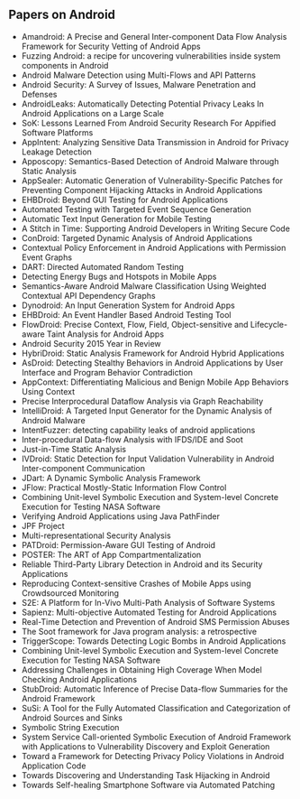 <h2>  Papers on Android </h2>

<ul>

 <li><a target="_blank" href="https://github.com/manjunath5496/Papers-on-Android/blob/master/andr(1).pdf" style="text-decoration:none;">Amandroid: A Precise and General
Inter-component Data Flow Analysis Framework for Security Vetting of Android Apps</a></li>


 <li><a target="_blank" href="https://github.com/manjunath5496/Papers-on-Android/blob/master/andr(2).pdf" style="text-decoration:none;">Fuzzing Android: a recipe for uncovering vulnerabilities inside system components in Android</a></li>

<li><a target="_blank" href="https://github.com/manjunath5496/Papers-on-Android/blob/master/andr(3).pdf" style="text-decoration:none;">Android Malware Detection using Multi-Flows and API Patterns</a></li>
 <li><a target="_blank" href="https://github.com/manjunath5496/Papers-on-Android/blob/master/andr(4).pdf" style="text-decoration:none;">Android Security: A Survey of Issues, Malware Penetration and Defenses</a></li>                              
<li><a target="_blank" href="https://github.com/manjunath5496/Papers-on-Android/blob/master/andr(5).pdf" style="text-decoration:none;">AndroidLeaks: Automatically Detecting
Potential Privacy Leaks In Android Applications on a Large Scale</a></li>
<li><a target="_blank" href="https://github.com/manjunath5496/Papers-on-Android/blob/master/andr(6).pdf" style="text-decoration:none;">SoK: Lessons Learned From Android Security Research For Appified Software Platforms</a></li>
 <li><a target="_blank" href="https://github.com/manjunath5496/Papers-on-Android/blob/master/andr(7).pdf" style="text-decoration:none;">AppIntent: Analyzing Sensitive Data Transmission in Android for Privacy Leakage Detection</a></li>

 <li><a target="_blank" href="https://github.com/manjunath5496/Papers-on-Android/blob/master/andr(8).pdf" style="text-decoration:none;"> Apposcopy: Semantics-Based Detection of Android Malware through Static Analysis</a></li>
   <li><a target="_blank" href="https://github.com/manjunath5496/Papers-on-Android/blob/master/andr(9).pdf" style="text-decoration:none;">AppSealer: Automatic Generation of Vulnerability-Specific Patches for Preventing Component Hijacking Attacks in Android Applications</a></li>
  
   
 <li><a target="_blank" href="https://github.com/manjunath5496/Papers-on-Android/blob/master/andr(10).pdf" style="text-decoration:none;">EHBDroid: Beyond GUI Testing for
Android Applications</a></li>                              
<li><a target="_blank" href="https://github.com/manjunath5496/Papers-on-Android/blob/master/andr(11).pdf" style="text-decoration:none;">Automated Testing with
Targeted Event Sequence Generation</a></li>
<li><a target="_blank" href="https://github.com/manjunath5496/Papers-on-Android/blob/master/andr(12).pdf" style="text-decoration:none;">Automatic Text Input Generation for Mobile Testing</a></li>
<li><a target="_blank" href="https://github.com/manjunath5496/Papers-on-Android/blob/master/andr(13).pdf" style="text-decoration:none;">A Stitch in Time: Supporting Android Developers in Writing Secure Code</a></li>

<li><a target="_blank" href="https://github.com/manjunath5496/Papers-on-Android/blob/master/andr(14).pdf" style="text-decoration:none;">ConDroid: Targeted Dynamic Analysis of Android Applications</a></li>
                              
<li><a target="_blank" href="https://github.com/manjunath5496/Papers-on-Android/blob/master/andr(15).pdf" style="text-decoration:none;">Contextual Policy Enforcement in Android Applications with Permission Event Graphs</a></li>

<li><a target="_blank" href="https://github.com/manjunath5496/Papers-on-Android/blob/master/andr(16).pdf" style="text-decoration:none;">DART: Directed Automated Random Testing</a></li>

  <li><a target="_blank" href="https://github.com/manjunath5496/Papers-on-Android/blob/master/andr(17).pdf" style="text-decoration:none;">Detecting Energy Bugs and Hotspots in Mobile Apps</a></li>   
  
<li><a target="_blank" href="https://github.com/manjunath5496/Papers-on-Android/blob/master/andr(18).pdf" style="text-decoration:none;">Semantics-Aware Android Malware Classification Using Weighted Contextual API Dependency Graphs</a></li> 

  
<li><a target="_blank" href="https://github.com/manjunath5496/Papers-on-Android/blob/master/andr(19).pdf" style="text-decoration:none;">Dynodroid: An Input Generation System for Android Apps</a></li> 

<li><a target="_blank" href="https://github.com/manjunath5496/Papers-on-Android/blob/master/andr(20).pdf" style="text-decoration:none;"> EHBDroid: An Event Handler Based Android Testing Tool</a></li>

<li><a target="_blank" href="https://github.com/manjunath5496/Papers-on-Android/blob/master/andr(21).pdf" style="text-decoration:none;">FlowDroid: Precise Context, Flow, Field, Object-sensitive and Lifecycle-aware Taint Analysis for Android Apps</a></li>
<li><a target="_blank" href="https://github.com/manjunath5496/Papers-on-Android/blob/master/andr(22).pdf" style="text-decoration:none;">Android Security 2015 Year in Review</a></li> 
 <li><a target="_blank" href="https://github.com/manjunath5496/Papers-on-Android/blob/master/andr(23).pdf" style="text-decoration:none;">HybriDroid: Static Analysis Framework
for Android Hybrid Applications</a></li> 
 

   <li><a target="_blank" href="https://github.com/manjunath5496/Papers-on-Android/blob/master/andr(24).pdf" style="text-decoration:none;">AsDroid: Detecting Stealthy Behaviors in Android Applications by User Interface and Program Behavior Contradiction</a></li>
 
   <li><a target="_blank" href="https://github.com/manjunath5496/Papers-on-Android/blob/master/andr(25).pdf" style="text-decoration:none;">AppContext: Differentiating Malicious and Benign Mobile App Behaviors Using Context</a></li>                              
 <li><a target="_blank" href="https://github.com/manjunath5496/Papers-on-Android/blob/master/andr(26).pdf" style="text-decoration:none;">Precise Interprocedural Dataflow Analysis via Graph Reachability</a></li>
 <li><a target="_blank" href="https://github.com/manjunath5496/Papers-on-Android/blob/master/andr(27).pdf" style="text-decoration:none;">IntelliDroid: A Targeted Input Generator for the Dynamic Analysis of Android Malware</a></li>
   
 
   <li><a target="_blank" href="https://github.com/manjunath5496/Papers-on-Android/blob/master/andr(28).pdf" style="text-decoration:none;">IntentFuzzer: detecting capability leaks of android applications</a></li>
 
   <li><a target="_blank" href="https://github.com/manjunath5496/Papers-on-Android/blob/master/andr(29).pdf" style="text-decoration:none;">Inter-procedural Data-flow Analysis with IFDS/IDE and Soot </a></li>                              

  <li><a target="_blank" href="https://github.com/manjunath5496/Papers-on-Android/blob/master/andr(30).pdf" style="text-decoration:none;">Just-in-Time Static Analysis</a></li>
 
   <li><a target="_blank" href="https://github.com/manjunath5496/Papers-on-Android/blob/master/andr(31).pdf" style="text-decoration:none;">IVDroid: Static Detection for Input Validation Vulnerability in Android Inter-component Communication</a></li> 
    <li><a target="_blank" href="https://github.com/manjunath5496/Papers-on-Android/blob/master/andr(32).pdf" style="text-decoration:none;">JDart: A Dynamic Symbolic Analysis
Framework</a></li> 

   <li><a target="_blank" href="https://github.com/manjunath5496/Papers-on-Android/blob/master/andr(33).pdf" style="text-decoration:none;">JFlow: Practical Mostly-Static Information Flow Control</a></li>                              

  <li><a target="_blank" href="https://github.com/manjunath5496/Papers-on-Android/blob/master/andr(34).pdf" style="text-decoration:none;">Combining Unit-level Symbolic Execution and System-level Concrete Execution for Testing NASA Software</a></li> 
 
  <li><a target="_blank" href="https://github.com/manjunath5496/Papers-on-Android/blob/master/andr(35).pdf" style="text-decoration:none;">Verifying Android Applications using Java PathFinder</a></li> 

  <li><a target="_blank" href="https://github.com/manjunath5496/Papers-on-Android/blob/master/andr(36).pdf" style="text-decoration:none;">JPF Project</a></li> 
 
<li><a target="_blank" href="https://github.com/manjunath5496/Papers-on-Android/blob/master/andr(37).pdf" style="text-decoration:none;">Multi-representational Security Analysis</a></li>
 <li><a target="_blank" href="https://github.com/manjunath5496/Papers-on-Android/blob/master/andr(38).pdf" style="text-decoration:none;">PATDroid: Permission-Aware GUI Testing of Android</a></li>
<li><a target="_blank" href="https://github.com/manjunath5496/Papers-on-Android/blob/master/andr(39).pdf" style="text-decoration:none;">POSTER: The ART of App Compartmentalization</a></li>
 <li><a target="_blank" href="https://github.com/manjunath5496/Papers-on-Android/blob/master/andr(40).pdf" style="text-decoration:none;">Reliable Third-Party Library Detection in Android and its Security Applications</a></li>                              
<li><a target="_blank" href="https://github.com/manjunath5496/Papers-on-Android/blob/master/andr(41).pdf" style="text-decoration:none;">Reproducing Context-sensitive Crashes of
Mobile Apps using Crowdsourced Monitoring</a></li>
<li><a target="_blank" href="https://github.com/manjunath5496/Papers-on-Android/blob/master/andr(42).pdf" style="text-decoration:none;">S2E: A Platform for
In-Vivo Multi-Path Analysis of Software Systems</a></li>
 
  <li><a target="_blank" href="https://github.com/manjunath5496/Papers-on-Android/blob/master/andr(43).pdf" style="text-decoration:none;">Sapienz: Multi-objective Automated Testing for Android Applications</a></li>
 <li><a target="_blank" href="https://github.com/manjunath5496/Papers-on-Android/blob/master/andr(44).pdf" style="text-decoration:none;">Real-Time Detection and Prevention of Android SMS Permission Abuses</a></li>
   <li><a target="_blank" href="https://github.com/manjunath5496/Papers-on-Android/blob/master/andr(45).pdf" style="text-decoration:none;">The Soot framework for Java program
analysis: a retrospective</a></li>  
   
<li><a target="_blank" href="https://github.com/manjunath5496/Papers-on-Android/blob/master/andr(46).pdf" style="text-decoration:none;">TriggerScope: Towards Detecting Logic Bombs in Android Applications</a></li> 
                             
<li><a target="_blank" href="https://github.com/manjunath5496/Papers-on-Android/blob/master/andr(47).pdf" style="text-decoration:none;">Combining Unit-level Symbolic Execution and System-level Concrete Execution for Testing NASA Software</a></li>
<li><a target="_blank" href="https://github.com/manjunath5496/Papers-on-Android/blob/master/andr(48).pdf" style="text-decoration:none;">Addressing Challenges in Obtaining High Coverage When Model Checking Android Applications</a></li>

<li><a target="_blank" href="https://github.com/manjunath5496/Papers-on-Android/blob/master/andr(49).pdf" style="text-decoration:none;">StubDroid: Automatic Inference of Precise
Data-flow Summaries for the Android Framework</a></li>
                              
<li><a target="_blank" href="https://github.com/manjunath5496/Papers-on-Android/blob/master/andr(50).pdf" style="text-decoration:none;">SuSi: A Tool for the Fully Automated
Classification and Categorization of Android Sources and Sinks</a></li>
<li><a target="_blank" href="https://github.com/manjunath5496/Papers-on-Android/blob/master/andr(51).pdf" style="text-decoration:none;">Symbolic String Execution</a></li>
<li><a target="_blank" href="https://github.com/manjunath5496/Papers-on-Android/blob/master/andr(52).pdf" style="text-decoration:none;">System Service Call-oriented Symbolic Execution of Android Framework with Applications to Vulnerability Discovery and Exploit Generation</a></li>

<li><a target="_blank" href="https://github.com/manjunath5496/Papers-on-Android/blob/master/andr(53).pdf" style="text-decoration:none;">Toward a Framework for Detecting Privacy Policy Violations in Android Application Code</a></li>
 
<li><a target="_blank" href="https://github.com/manjunath5496/Papers-on-Android/blob/master/andr(54).pdf" style="text-decoration:none;">Towards Discovering and Understanding Task Hijacking in Android </a></li>

<li><a target="_blank" href="https://github.com/manjunath5496/Papers-on-Android/blob/master/andr(55).pdf" style="text-decoration:none;">Towards Self-healing Smartphone Software via Automated Patching</a></li>
 
  </ul>
